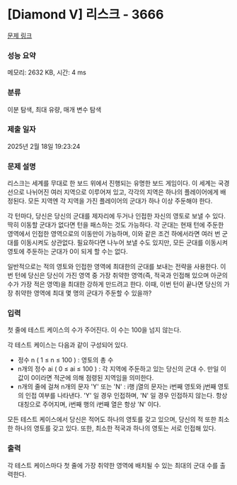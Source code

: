 # [Diamond V] 리스크 - 3666 

[문제 링크](https://www.acmicpc.net/problem/3666) 

### 성능 요약

메모리: 2632 KB, 시간: 4 ms

### 분류

이분 탐색, 최대 유량, 매개 변수 탐색

### 제출 일자

2025년 2월 18일 19:23:24

### 문제 설명

<p>리스크는 세계를 무대로 한 보드 위에서 진행되는 유명한 보드 게임이다. 이 세계는 국경선으로 나뉘어진 여러 지역으로 이루어져 있고, 각각의 지역은 하나의 플레이어에게 배정된다. 모든 지역엔 각 지역을 가진 플레이어의 군대가 하나 이상 주둔해야 한다.</p>

<p>각 턴마다, 당신은 당신의 군대를 제자리에 두거나 인접한 자신의 영토로 보낼 수 있다. 딱히 이동할 군대가 없다면 턴을 패스하는 것도 가능하다. 각 군대는 현재 턴에 주둔한 영역에서 인접한 영역으로의 이동만이 가능하며, 이와 같은 조건 하에서라면 여러 번 군대를 이동시켜도 상관없다. 필요하다면 나누어 보낼 수도 있지만, 모든 군대를 이동시켜 영토에 주둔하는 군대가 0이 되게 할 수는 없다.</p>

<p>일반적으로는 적의 영토와 인접한 영역에 최대한의 군대를 보내는 전략을 사용한다. 이번 턴에 당신은 당신이 가진 영역 중 가장 취약한 영역(즉, 적국과 인접해 있으며 아군의 수가 가장 적은 영역)을 최대한 강하게 만드려고 한다. 이때, 이번 턴이 끝나면 당신의 가장 취약한 영역에 최대 몇 명의 군대가 주둔할 수 있을까?</p>

### 입력 

 <p>첫 줄에 테스트 케이스의 수가 주어진다. 이 수는 100을 넘지 않는다.</p>

<p>각 테스트 케이스는 다음과 같이 구성되어 있다.</p>

<ul>
	<li>정수 n ( 1 ≤ n ≤ 100 ) : 영토의 총 수</li>
	<li>n개의 정수 ai ( 0 ≤ ai ≤ 100 ) : 각 지역에 주둔하고 있는 당신의 군대 수. 만일 이 값이 0이라면 적군에 의해 점령된 지역임을 의미한다.</li>
	<li>n개의 줄에 걸쳐 n개의 문자 'Y' 또는 'N' : i행 j열의 문자는 i번째 영토와 j번째 영토의 인접 여부를 나타낸다. 'Y' 일 경우 인접하며, 'N' 일 경우 인접하지 않는다. 항상 대칭으로 주어지며, i번째 행의 i번째 열은 항상 'N' 이다.</li>
</ul>

<p>모든 테스트 케이스에서 당신은 적어도 하나의 영토를 갖고 있으며, 당신의 적 또한 최소한 하나의 영토를 갖고 있다. 또한, 최소한 적국과 하나의 영토는 서로 인접해 있다.</p>

### 출력 

 <p>각 테스트 케이스마다 첫 줄에 가장 취약한 영역에 배치될 수 있는 최대의 군대 수를 출력한다.</p>

